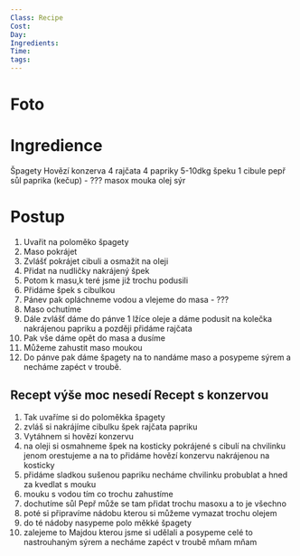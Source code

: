 ```yaml
---
Class: Recipe
Cost: 
Day: 
Ingredients: 
Time: 
tags:
---
```

# Foto 


# Ingredience

Špagety
Hovězí konzerva
4 rajčata
4 papriky 
5-10dkg špeku
1 cibule
pepř
sůl
paprika (kečup) - ???
masox
mouka
olej
sýr

# Postup 

1. Uvařit na poloměko špagety
2. Maso pokrájet
3. Zvlášť pokrájet cibuli a osmažit na oleji 
4. Přidat na nudličky nakrájený špek
5. Potom k masu,k teré jsme již trochu podusili
6. Přidáme špek s cibulkou
7. Pánev pak opláchneme vodou a vlejeme do masa - ???
8. Maso ochutíme
9. Dále zvlášť dáme do pánve 1 lžíce oleje a dáme podusit na kolečka nakrájenou papriku a později přidáme rajčata
10. Pak vše dáme opět do masa a dusíme 
11. Můžeme zahustit maso moukou 
13. Do pánve pak dáme špagety na to nandáme maso a posypeme sýrem a necháme zapéct v troubě. 

Recept výše moc nesedí
Recept s konzervou
---

1. Tak uvaříme si do poloměkka špagety 
2. zvláš si nakrájíme cibulku špek rajčata papriku 
3. Vytáhnem si hovězí konzervu
4. na oleji si osmahneme špek na kosticky pokrájené s cibulí na chvilinku jenom orestujeme a na to přidáme hovězí konzervu nakrájenou na kosticky
5. přidáme sladkou sušenou papriku necháme chvilinku probublat a hned za kvedlat s mouku 
6. mouku s vodou tím co trochu zahustíme  
7. dochutíme sůl Pepř může se tam přidat trochu masoxu a to je všechno 
8. poté si připravíme nádobu kterou si můžeme vymazat trochu olejem 
9. do té nádoby nasypeme polo měkké špagety 
10. zalejeme to Majdou kterou jsme si udělali  a posypeme celé to nastrouhaným sýrem a necháme zapéct v troubě mňam mňam
